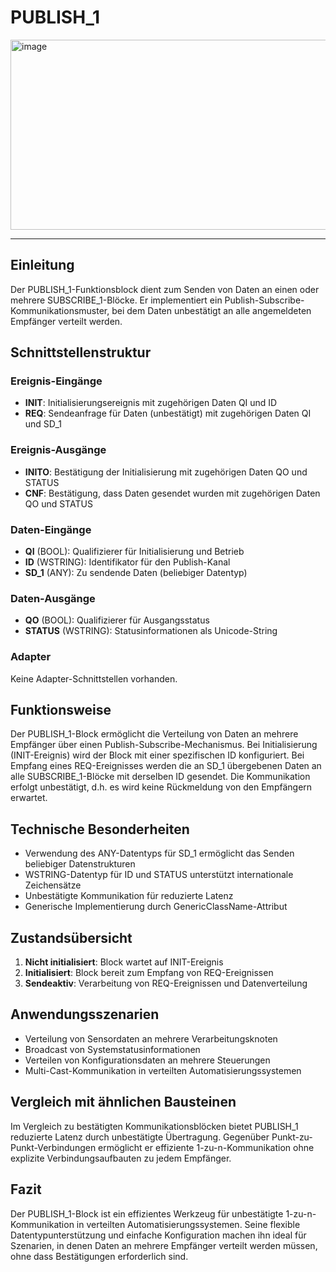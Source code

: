 # PUBLISH_1

<img width="1376" height="304" alt="image" src="https://github.com/user-attachments/assets/7f3d2118-5ae0-42c5-9151-1387bc2aff24" />

* * * * * * * * * *

## Einleitung
Der PUBLISH_1-Funktionsblock dient zum Senden von Daten an einen oder mehrere SUBSCRIBE_1-Blöcke. Er implementiert ein Publish-Subscribe-Kommunikationsmuster, bei dem Daten unbestätigt an alle angemeldeten Empfänger verteilt werden.

## Schnittstellenstruktur

### **Ereignis-Eingänge**
- **INIT**: Initialisierungsereignis mit zugehörigen Daten QI und ID
- **REQ**: Sendeanfrage für Daten (unbestätigt) mit zugehörigen Daten QI und SD_1

### **Ereignis-Ausgänge**
- **INITO**: Bestätigung der Initialisierung mit zugehörigen Daten QO und STATUS
- **CNF**: Bestätigung, dass Daten gesendet wurden mit zugehörigen Daten QO und STATUS

### **Daten-Eingänge**
- **QI** (BOOL): Qualifizierer für Initialisierung und Betrieb
- **ID** (WSTRING): Identifikator für den Publish-Kanal
- **SD_1** (ANY): Zu sendende Daten (beliebiger Datentyp)

### **Daten-Ausgänge**
- **QO** (BOOL): Qualifizierer für Ausgangsstatus
- **STATUS** (WSTRING): Statusinformationen als Unicode-String

### **Adapter**
Keine Adapter-Schnittstellen vorhanden.

## Funktionsweise
Der PUBLISH_1-Block ermöglicht die Verteilung von Daten an mehrere Empfänger über einen Publish-Subscribe-Mechanismus. Bei Initialisierung (INIT-Ereignis) wird der Block mit einer spezifischen ID konfiguriert. Bei Empfang eines REQ-Ereignisses werden die an SD_1 übergebenen Daten an alle SUBSCRIBE_1-Blöcke mit derselben ID gesendet. Die Kommunikation erfolgt unbestätigt, d.h. es wird keine Rückmeldung von den Empfängern erwartet.

## Technische Besonderheiten
- Verwendung des ANY-Datentyps für SD_1 ermöglicht das Senden beliebiger Datenstrukturen
- WSTRING-Datentyp für ID und STATUS unterstützt internationale Zeichensätze
- Unbestätigte Kommunikation für reduzierte Latenz
- Generische Implementierung durch GenericClassName-Attribut

## Zustandsübersicht
1. **Nicht initialisiert**: Block wartet auf INIT-Ereignis
2. **Initialisiert**: Block bereit zum Empfang von REQ-Ereignissen
3. **Sendeaktiv**: Verarbeitung von REQ-Ereignissen und Datenverteilung

## Anwendungsszenarien
- Verteilung von Sensordaten an mehrere Verarbeitungsknoten
- Broadcast von Systemstatusinformationen
- Verteilen von Konfigurationsdaten an mehrere Steuerungen
- Multi-Cast-Kommunikation in verteilten Automatisierungssystemen

## Vergleich mit ähnlichen Bausteinen
Im Vergleich zu bestätigten Kommunikationsblöcken bietet PUBLISH_1 reduzierte Latenz durch unbestätigte Übertragung. Gegenüber Punkt-zu-Punkt-Verbindungen ermöglicht er effiziente 1-zu-n-Kommunikation ohne explizite Verbindungsaufbauten zu jedem Empfänger.

## Fazit
Der PUBLISH_1-Block ist ein effizientes Werkzeug für unbestätigte 1-zu-n-Kommunikation in verteilten Automatisierungssystemen. Seine flexible Datentypunterstützung und einfache Konfiguration machen ihn ideal für Szenarien, in denen Daten an mehrere Empfänger verteilt werden müssen, ohne dass Bestätigungen erforderlich sind.

